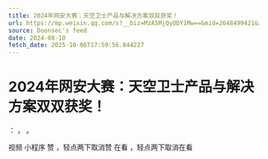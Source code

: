 ```yaml
---
title: 2024年网安大赛：天空卫士产品与解决方案双双获奖！
url: https://mp.weixin.qq.com/s?__biz=MzA5MjQyODY1Mw==&mid=2648499421&idx=1&sn=3d95a6077f9e654961b9d3985a3169fe
source: Doonsec's feed
date: 2024-08-10
fetch_date: 2025-10-06T17:59:56.844227
---
```


# 2024年网安大赛：天空卫士产品与解决方案双双获奖！

：
，
。

视频
小程序
赞
，轻点两下取消赞
在看
，轻点两下取消在看